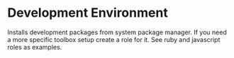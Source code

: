 
# Development Environment

Installs development packages from system package manager. If you need a more
specific toolbox setup create a role for it. See ruby and javascript roles as
examples.
